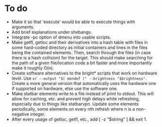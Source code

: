# To do
- Make it so that 'execute' would be able to execute things with arguments.
- Add brief explanations under shebangs.
- Integrate -pc option of dmenu into usable scripts.
- Make getfl, getloc and their derivatives into a hash table with files in some hard-coded directory as initial containers and lines in the files being the contained elements. Then, search through the files (in case there is a hash collision) for the target. This should make searching for the path of a given file/location code a bit faster and more importantly make it roughly O(n).
- Create software alternatives to the bright\* scripts that work on hardware level. Use `xr --output "$( mondef )" --brightness "$brightness"`. Create a more general version that automatically uses the hardware one if supported on hardware, else use the software one.
- Make statbar elements write to a file instead of print to stdout. This will allow for caching, etc. and prevent high delays while refreshing, especially due to things like statbarvpn. Update some elements periodically, some elements on every nth refresh where n is a non-negative integer.
- After every usage of getloc, getfl, etc., add [ -z "$string" ] && exit 1.
